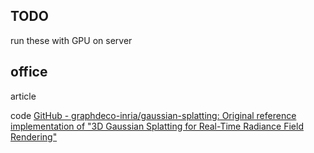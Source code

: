 ## TODO
run these with GPU on server

## office
article

code
[GitHub - graphdeco-inria/gaussian-splatting: Original reference implementation of "3D Gaussian Splatting for Real-Time Radiance Field Rendering"](https://github.com/graphdeco-inria/gaussian-splatting?tab=readme-ov-file)